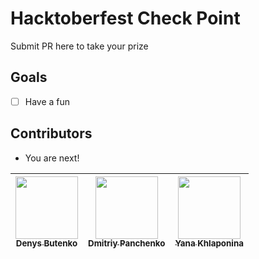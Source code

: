 # Hacktoberfest Check Point
Submit PR here to take your prize

## Goals
- [ ] Have a fun

## Contributors
* You are next!

<!-- ALL-CONTRIBUTORS-LIST:START - Do not remove or modify this section -->
<!-- prettier-ignore -->
| [<img src="https://avatars1.githubusercontent.com/u/351613?s=460&v=4" width="100px;"/><br /><sub><b>Denys Butenko</b></sub>](https://www.youtube.com/watch?v=Gs069dndIYk) | [<img src="https://avatars0.githubusercontent.com/u/4539449" width="100px;"/><br /><sub><b>Dmitriy Panchenko</b></sub>](https://www.youtube.com/watch?v=dQw4w9WgXcQ) | [<img src="https://avatars3.githubusercontent.com/u/7010233?s=400&u=23ba466ea3f691c5f19ff4342869022bb9c4b7b5&v=4" width="100px;"/><br /><sub><b>Yana Khlaponina</b></sub>](https://youtu.be/ARt9HV9T0w8) |
| :---: | :---: | :---: |
<!-- ALL-CONTRIBUTORS-LIST:END -->
